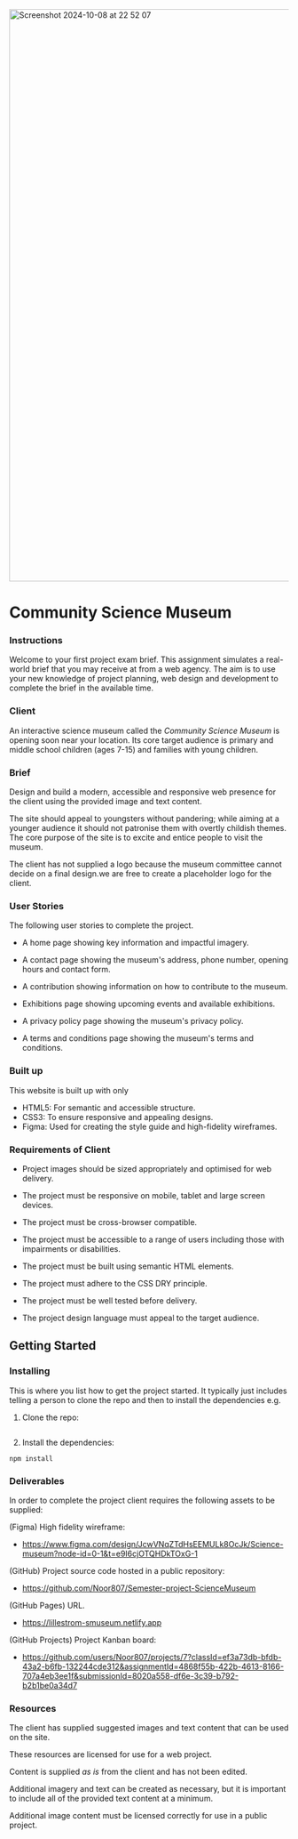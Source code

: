 













<img width="1029" alt="Screenshot 2024-10-08 at 22 52 07" src="https://github.com/user-attachments/assets/6b8115d1-2557-46dd-9aec-adfe2dfa6920">








#                                         Community Science Museum

 ### Instructions
Welcome to your first project exam brief. This assignment simulates a real-world brief that you may receive at from a web agency. The aim is to use your new knowledge of project planning, web design and development to complete the brief in the available time.

 ### Client
An interactive science museum called the *Community Science Museum* is opening soon near your location. Its core target audience is primary and middle school children (ages 7-15) and families with young children.



### Brief
Design and build a modern, accessible and responsive web presence for the client using the provided image and text content.

The site should appeal to youngsters without pandering; while aiming at a younger audience it should not patronise them with overtly childish themes. The core purpose of the site is to excite and entice people to visit the museum.

The client has not supplied a logo because the museum committee cannot decide on a final design.we are free to create a placeholder logo for the client.



### User Stories

The following user stories to complete the project.

- A home page showing key information and impactful imagery.

- A contact page showing the museum's address, phone number, opening hours and contact form.

- A contribution showing information on how to contribute to the museum.

- Exhibitions page showing upcoming events and available exhibitions.

- A privacy policy page showing the museum's privacy policy.

- A terms and conditions page showing the museum's terms and conditions.



### Built up
This website is built up with only

- HTML5: For semantic and accessible structure.
- CSS3: To ensure responsive and appealing designs.
- Figma: Used for creating the style guide and high-fidelity wireframes.



### Requirements of Client

- Project images should be sized appropriately and optimised for web delivery.

- The project must be responsive on mobile, tablet and large screen devices.
- The project must be cross-browser compatible.
- The project must be accessible to a range of users including those with impairments or disabilities.
- The project must be built using semantic HTML elements.
- The project must adhere to the CSS DRY principle.
- The project must be well tested before delivery.
- The project design language must appeal to the target audience.

## Getting Started

### Installing

This is where you list how to get the project started. It typically just includes telling a person to clone the repo and then to install the dependencies e.g.

1. Clone the repo:

```bash

```

2. Install the dependencies:

```
npm install
```

  



### Deliverables
In order to complete the project client requires the following assets to be supplied:


(Figma) High fidelity wireframe:
- https://www.figma.com/design/JcwVNqZTdHsEEMULk8OcJk/Science-museum?node-id=0-1&t=e9I6cjOTQHDkTOxG-1

(GitHub) Project source code hosted in a public repository:
- https://github.com/Noor807/Semester-project-ScienceMuseum

(GitHub Pages) URL.
- https://lillestrom-smuseum.netlify.app

(GitHub Projects) Project Kanban board:
- https://github.com/users/Noor807/projects/7?classId=ef3a73db-bfdb-43a2-b6fb-132244cde312&assignmentId=4868f55b-422b-4613-8166-707a4eb3ee1f&submissionId=8020a558-df6e-3c39-b792-b2b1be0a34d7




### Resources

The client has supplied suggested images and text content that can be used on the site.

These resources are licensed for use for a web project.

Content is supplied *as is* from the client and has not been edited.

Additional imagery and text can be created as necessary, but it is important to include all of the provided text content at a minimum.

Additional image content must be licensed correctly for use in a public project.



